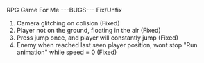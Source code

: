 RPG Game For Me
---BUGS---
Fix/Unfix
1. Camera glitching on colision (Fixed)
2. Player not on the ground, floating in the air (Fixed)
3. Press jump once, and player will constantly jump (Fixed)
4. Enemy when reached last seen player position, wont stop "Run animation" while speed = 0 (Fixed)
